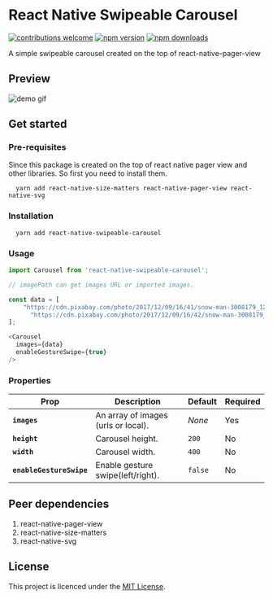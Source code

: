 # React Native Swipeable Carousel


[![contributions welcome](https://img.shields.io/badge/contributions-welcome-brightgreen.svg?style=flat)](https://github.com/tarasvakulka/react-native-cards-swipe/issues)
[![npm version](https://badge.fury.io/js/react-native-swipeable-carousel.svg)](https://badge.fury.io/js/react-native-swipeable-carousel)
[![npm downloads](https://img.shields.io/npm/dt/react-native-swipeable-carousel.svg)](https://badge.fury.io/js/react-native-swipeable-carousel)

A simple swipeable carousel created on the top of react-native-pager-view


## Preview

![demo gif](https://s3.gifyu.com/images/Screen-Recording-2022-12-28-at-18.55.54.gif)

## Get started


### Pre-requisites

Since this package is created on the top of react native pager view and other libraries. So first you need to install them.

      yarn add react-native-size-matters react-native-pager-view react-native-svg

### Installation

      yarn add react-native-swipeable-carousel

### Usage

```javascript
import Carousel from 'react-native-swipeable-carousel';

// imagePath can get images URL or imported images.

const data = [
    "https://cdn.pixabay.com/photo/2017/12/09/16/41/snow-man-3008179_1280.jpg",
      "https://cdn.pixabay.com/photo/2017/12/09/16/42/snow-man-3008179_1280.jpg"
];

<Carousel
  images={data}
  enableGestureSwipe={true}
/>
```

### Properties
| Prop | Description | Default | Required
|---|---|---|---|
|**`images`**|An array of images (urls or local). |*None*|Yes|
|**`height`**|Carousel height.|`200`|No|
|**`width`**|Carousel width.|`400`|No|
|**`enableGestureSwipe`**|Enable gesture swipe(left/right).|`false`|No|



## Peer dependencies
1. react-native-pager-view
2. react-native-size-matters
3. react-native-svg

## License

This project is licenced under the [MIT License](http://opensource.org/licenses/mit-license.html).
